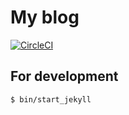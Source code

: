 # My blog

[![CircleCI](https://circleci.com/gh/tanukiti1987/blog/tree/master.svg?style=svg)](https://circleci.com/gh/tanukiti1987/blog/tree/master)


## For development

```bash
$ bin/start_jekyll
```
